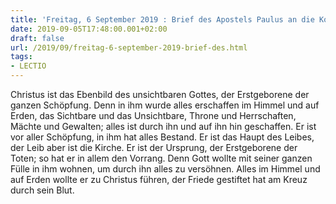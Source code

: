 ```yaml
---
title: 'Freitag, 6 September 2019 : Brief des Apostels Paulus an die Kolosser 1,15-20.'
date: 2019-09-05T17:48:00.001+02:00
draft: false
url: /2019/09/freitag-6-september-2019-brief-des.html
tags: 
- LECTIO
---
```


Christus ist das Ebenbild des unsichtbaren Gottes, der Erstgeborene der ganzen Schöpfung. Denn in ihm wurde alles erschaffen im Himmel und auf Erden, das Sichtbare und das Unsichtbare, Throne und Herrschaften, Mächte und Gewalten; alles ist durch ihn und auf ihn hin geschaffen. Er ist vor aller Schöpfung, in ihm hat alles Bestand. Er ist das Haupt des Leibes, der Leib aber ist die Kirche. Er ist der Ursprung, der Erstgeborene der Toten; so hat er in allem den Vorrang. Denn Gott wollte mit seiner ganzen Fülle in ihm wohnen, um durch ihn alles zu versöhnen. Alles im Himmel und auf Erden wollte er zu Christus führen, der Friede gestiftet hat am Kreuz durch sein Blut.